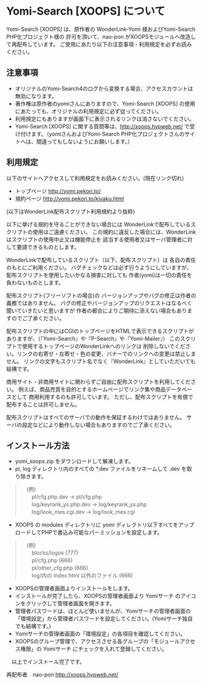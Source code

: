 # Yomi-Search [XOOPS] について

Yomi-Search [XOOPS] は、原作者の WonderLink-Yomi 様およびYomi-Search PHP化プロジェクト様の
許可を頂いて、nao-pon がXOOPSモジュールへ改造して再配布しています。
ご使用にあたり以下の注意事項・利用規定を必ずお読みください。


## 注意事項

* オリジナルのYomi-Search4のログから変換する場合、アクセスカウントは無効になります。
* 著作権は原作者のyomiさんにありますので、Yomi-Search [XOOPS] の使用にあたっても、オリジナルの利用規定に必ず従ってください。
* 利用規定にもありますが画面下に表示されるリンクは消さないでください。
* Yomi-Search [XOOPS] に関する質問等は、http://xoops.hypweb.net/ で受け付けます。（yomiさんおよびYomi-Search PHP化プロジェクトさんのサイトへは、間違ってもしないようにお願いします。）


## 利用規定

以下のサイトへアクセスして利用規定をお読みください。(現在リンク切れ)

* トップページ http://yomi.pekori.to/
* 規約ページ http://yomi.pekori.to/kiyaku.html

(以下はWonderLink配布スクリプト利用規約より抜粋)

以下に挙げる規約を守ることができない場合には
WonderLinkで配布しているスクリプトの使用はご遠慮ください。
この規約に違反した場合には、WonderLinkはスクリプトの使用中止又は機能停止を
該当する使用者又はサーバ管理者に対して要請できるものとします。

WonderLinkで配布しているスクリプト（以下、配布スクリプト）は
各自の責任のもとにご利用ください。
バグチェックなどは必ず行うようにしていますが、
配布スクリプトを使用したいかなる損害に対しても
作者(yomi)は一切の責任を負わないものとします。

配布スクリプト(フリーソフトの場合)の
バージョンアップやバグの修正は作者の義務ではありません。
バグの修正やバージョンアップのリクエストはなるべく聞いていきたいと思いますが
作者の都合によりご期待に添えない場合もありますのでご了承ください。

配布スクリプトの中にはCGIのトップページをHTMLで表示できるスクリプトが
ありますが、（『Yomi-Search』や『P-Search』や『Yomi-Mailer』）
このスクリプトで使用するトップページのWonderLinkへのリンクは
削除しないでください。リンクの右寄せ・左寄せ・色の変更、バナーでのリンクへの変更は禁止しません。
リンクの文字もスクリプト名でなく『WonderLink』としていただいても結構です。

商用サイト・非商用サイトに関わらずご自由に配布スクリプトを利用してください。
例えば、商品売買を目的とするホームページでリンク集や商品データベースとして
商用利用するのも許可しています。
ただし、配布スクリプトを有償で配布することは許可しません。

配布スクリプトはすべてのサーバでの動作を保証するわけではありません。
サーバの設定などにより動作しない場合もありますのでご了承ください。

## インストール方法

* yomi_xoops.zip をダウンロードして解凍します。
* pl, log ディレクトリ内のすべての *.dev ファイルをリネームして .dev を取り除きます。
> 　(例)  
> 　　pl/cfg.php.dev         -> pl/cfg.php  
> 　　log/keyrank_ys.php.dev -> log/keyrank_ys.php  
> 　　log/look_mes.cgi.dev   -> log/look_mes.cgi  
* XOOPS の modules ディレクトリに yomi ディレクトリ以下すべてをアップロードしてPHPで書込み可能なパーミッションを設定します。
> 　(例)  
> 　　blocks/logos (777)  
> 　　pl/cfg.php (666)  
> 　　pl/other_cfg.php (666)  
> 　　log/内の index.html 以外のファイル (666)  
* XOOPSの管理者画面よりインストールをします。
* インストールが完了したら、XOOPSの管理者画面より Yomiサーチ のアイコンをクリックして管理者画面を開きます。
* 管理者パスワードは、ほとんど使いませんが、Yomiサーチの管理者画面の「環境設定」から管理者パスワードを設定してください。(Yomiサーチ独自でも結構です。)
* Yomiサーチの管理者画面の「環境設定」の各項目を確認してください。
* XOOPSのグループ管理で、アクセスさせる各グループの「モジュールアクセス権限」の Yomiサーチ にチェックを入れて登録してください。

　以上でインストール完了です。

 再配布者　nao-pon http://xoops.hypweb.net/
